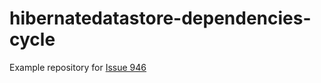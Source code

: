 # hibernatedatastore-dependencies-cycle

Example repository for [Issue 946](https://github.com/grails/grails-data-mapping/issues/946)
